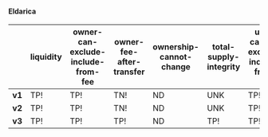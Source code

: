 #### Eldarica
|        | liquidity                            | owner-can-exclude-include-from-fee   | owner-fee-after-transfer             | ownership-cannot-change              | total-supply-integrity               | user-cannot-exclude-include-from-fee | validate-transfer-diff-o-s-r         | validate-transfer-same-o-r           | validate-transfer-same-o-s           | validate-transfer-same-o-s-r         | validate-transfer-same-s-r           |
|--------|--------------------------------------|--------------------------------------|--------------------------------------|--------------------------------------|--------------------------------------|--------------------------------------|--------------------------------------|--------------------------------------|--------------------------------------|--------------------------------------|--------------------------------------|
| **v1** | TP!                                  | TP!                                  | TN!                                  | ND                                   | UNK                                  | TP!                                  | TN                                   | TN                                   | UNK                                  | UNK                                  | TN                                   |
| **v2** | TP!                                  | TP!                                  | TN!                                  | ND                                   | UNK                                  | TP!                                  | TP!                                  | TP!                                  | TP!                                  | TP!                                  | TP!                                  |
| **v3** | TP!                                  | TP!                                  | TP!                                  | ND                                   | TP!                                  | TP!                                  | TP!                                  | TP!                                  | TP!                                  | TP!                                  | TP!                                  |
 

